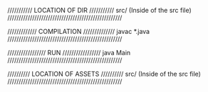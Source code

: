 
/////////// LOCATION OF DIR ///////////
   src/  (Inside of the src file)
///////////////////////////////////////////////////



///////////// COMPILATION //////////////
 javac *.java
///////////////////////////////////////////////////



///////////////// RUN /////////////////
 java Main
///////////////////////////////////////////////////


////////// LOCATION OF ASSETS //////////
 src/   (Inside of the src file)
///////////////////////////////////////////////////

